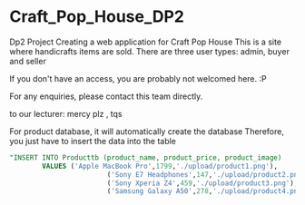 # Craft_Pop_House_DP2
Dp2 Project
Creating a web application for Craft Pop House
This is a site where handicrafts items are sold.
There are three user types: admin, buyer and seller

If you don't have an access, you are probably not welcomed here. :P

For any enquiries, please contact this team directly.

to our lecturer: mercy plz , tqs


For product database, it will automatically create the database
Therefore, you just have to insert the data into the table
```sql
"INSERT INTO Producttb (product_name, product_price, product_image)
        VALUES ('Apple MacBook Pro',1799,'./upload/product1.png'),
                        ('Sony E7 Headphones',147,'./upload/product2.png'),
                        ('Sony Xperia Z4',459,'./upload/product3.png'),
                        ('Samsung Galaxy A50',278,'./upload/product4.png')";
```
